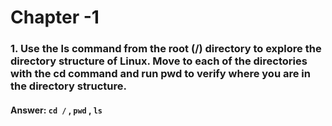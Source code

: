 # Chapter -1 

### 1. Use the ls command from the root (/) directory to explore the directory structure of Linux. Move to each of the directories with the cd command and run pwd to verify where you are in the directory structure.

#### Answer: ```cd /``` , ```pwd``` , ```ls``` 
